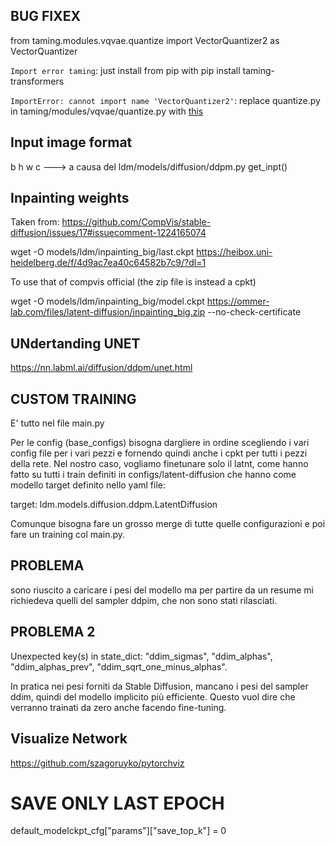 ## BUG FIXEX
from taming.modules.vqvae.quantize import VectorQuantizer2 as VectorQuantizer

```Import error taming```: just install from pip with pip install taming-transformers

```ImportError: cannot import name 'VectorQuantizer2'```: replace quantize.py in taming/modules/vqvae/quantize.py with [this](https://github.com/CompVis/taming-transformers/blob/master/taming/modules/vqvae/quantize.py)

## Input image format

b h w c ---> a causa del ldm/models/diffusion/ddpm.py get_inpt()

## Inpainting weights
Taken from: https://github.com/CompVis/stable-diffusion/issues/17#issuecomment-1224165074


wget -O models/ldm/inpainting_big/last.ckpt https://heibox.uni-heidelberg.de/f/4d9ac7ea40c64582b7c9/?dl=1

To use that of compvis official (the zip file is instead a cpkt)

wget -O models/ldm/inpainting_big/model.ckpt https://ommer-lab.com/files/latent-diffusion/inpainting_big.zip --no-check-certificate

## UNdertanding UNET

https://nn.labml.ai/diffusion/ddpm/unet.html


## CUSTOM TRAINING
E' tutto nel file main.py

Per le config (base_configs) bisogna dargliere in ordine scegliendo i vari config file per i vari pezzi e fornendo quindi anche i cpkt per tutti i pezzi della rete.
Nel nostro caso, vogliamo finetunare solo il latnt, come hanno fatto su tutti i train definiti in configs/latent-diffusion che hanno come modello target definito nello yaml file:

target: ldm.models.diffusion.ddpm.LatentDiffusion


Comunque bisogna fare un grosso merge di tutte quelle configurazioni e poi fare un training col main.py.


## PROBLEMA
sono riuscito a caricare i pesi del modello ma per partire da un resume mi richiedeva quelli del sampler ddpim, 
che non sono stati rilasciati.


## PROBLEMA 2

Unexpected key(s) in state_dict: "ddim_sigmas", "ddim_alphas", "ddim_alphas_prev", "ddim_sqrt_one_minus_alphas".

In pratica nei pesi forniti da Stable Diffusion, mancano i pesi del sampler ddim, quindi del modello implicito più efficiente.
Questo vuol dire che verranno trainati da zero anche facendo fine-tuning. 

## Visualize Network

https://github.com/szagoruyko/pytorchviz


# SAVE ONLY LAST EPOCH

default_modelckpt_cfg["params"]["save_top_k"] = 0
